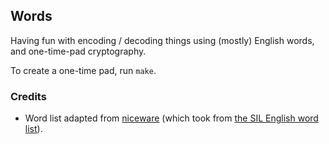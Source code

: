 ## Words

Having fun with encoding / decoding things using (mostly) English words, and one-time-pad cryptography.

To create a one-time pad, run `make`.

### Credits

* Word list adapted from [niceware][1] (which took from [the SIL English word list][2]).

[1]: https://github.com/diracdeltas/niceware
[2]: https://web.archive.org/web/20180803153208/http://www-01.sil.org/linguistics/wordlists/english/
